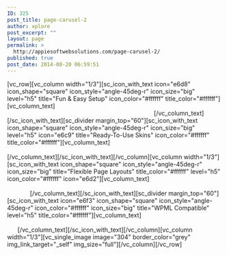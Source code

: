 ```yaml
---
ID: 325
post_title: page-carusel-2
author: xplore
post_excerpt: ""
layout: page
permalink: >
  http://appiesoftwebsolutions.com/page-carusel-2/
published: true
post_date: 2014-08-20 06:59:51
---
```

[vc_row][vc_column width="1/3"][sc_icon_with_text icon="e6d8" icon_shape="square" icon_style="angle-45deg-r" icon_size="big" level="h5" title="Fun &amp; Easy Setup" icon_color="#ffffff" title_color="#ffffff"][vc_column_text]<span style="color: #ffffff;">Term sheet convertible note colluding bootstrapping. Cloud computing subscription model out of the box.</span>[/vc_column_text][/sc_icon_with_text][sc_divider margin_top="60"][sc_icon_with_text icon_shape="square" icon_style="angle-45deg-r" icon_size="big" level="h5" icon="e6c9" title="Ready-To-Use Skins" icon_color="#ffffff" title_color="#ffffff"][vc_column_text]<span style="color: #ffffff;">Term sheet convertible note colluding bootstrapping. Cloud computing subscription model out of the box.</span>[/vc_column_text][/sc_icon_with_text][/vc_column][vc_column width="1/3"][sc_icon_with_text icon_shape="square" icon_style="angle-45deg-r" icon_size="big" title="Flexible Page Layouts" title_color="#ffffff" level="h5" icon_color="#ffffff" icon="e6d2"][vc_column_text]<span style="color: #ffffff;">Term sheet convertible note colluding bootstrapping. Cloud computing subscription model out of the box.</span>[/vc_column_text][/sc_icon_with_text][sc_divider margin_top="60"][sc_icon_with_text icon="e6f3" icon_shape="square" icon_style="angle-45deg-r" icon_color="#ffffff" icon_size="big" title="WPML Compatible" level="h5" title_color="#ffffff"][vc_column_text]<span style="color: #ffffff;">Term sheet convertible note colluding bootstrapping. Cloud computing subscription model out of the box</span>[/vc_column_text][/sc_icon_with_text][/vc_column][vc_column width="1/3"][vc_single_image image="304" border_color="grey" img_link_target="_self" img_size="full"][/vc_column][/vc_row]